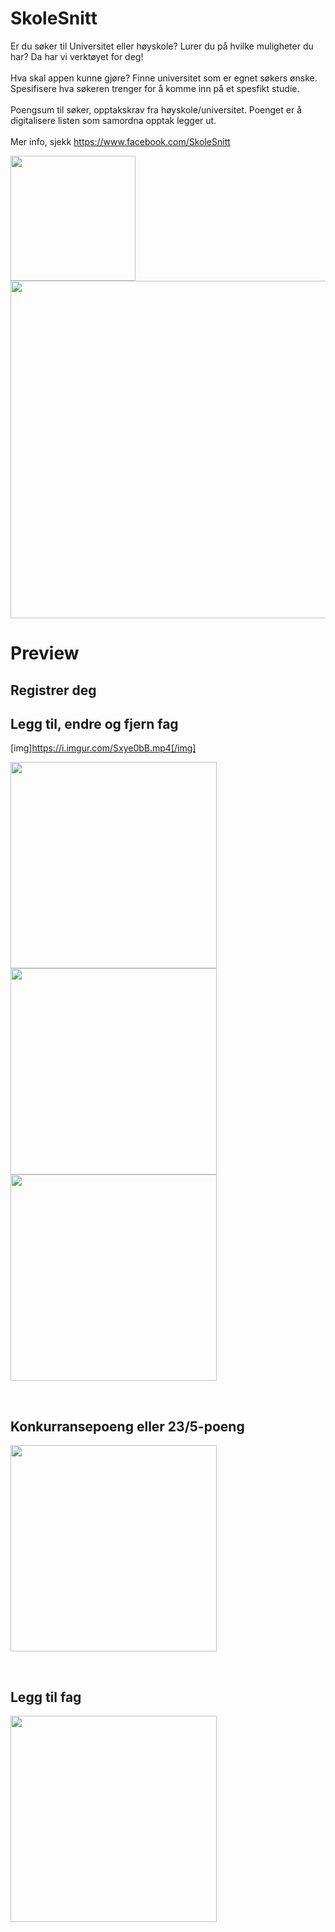 # SkoleSnitt

Er du søker til Universitet eller høyskole? Lurer du på hvilke muligheter du har? Da har vi verktøyet for deg! <br/>
<br/>
Hva skal appen kunne gjøre?
Finne universitet som er egnet søkers ønske.
Spesifisere hva søkeren trenger for å komme inn på et spesfikt studie.<br/>
<br/>
Poengsum til søker, opptakskrav fra høyskole/universitet.
Poenget er å digitalisere listen som samordna opptak legger ut.<br/>
<br/>
Mer info, sjekk https://www.facebook.com/SkoleSnitt

<p float="left">
  <img src="https://i.imgur.com/fPeIqSo.jpg" width="200" />
  <img src="https://i.imgur.com/azixm50.jpg" width="540" /> 
</p>

# Preview

## Registrer deg

## Legg til, endre og fjern fag

[img]https://i.imgur.com/Sxye0bB.mp4[/img]

<p float="left">
  <img src="https://i.imgur.com/rzYnmia.gif" width="330" />
  <img src="https://imgur.com/qCGPog1.gif" width="330" />
  <img src="https://imgur.com/L0gufr0.gif" width="330" />
</p>
<br/>

## Konkurransepoeng eller 23/5-poeng

<p float="left">
  <img src="https://imgur.com/J9IRjk7.gif" width="330" />
</p>
<br/>

## Legg til fag

<p float="left">
  <img src="https://i.imgur.com/rzYnmia.gif" width="330" />
</p>
<br/>
